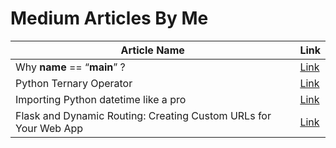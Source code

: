 # Medium Articles By Me


Article Name  | Link
------------- | -------------
Why __name__ == “__main__” ?  | [Link](https://medium.com/@adam.morad_il/why-name-main-a2b3047e49b6)
Python Ternary Operator | [Link](https://medium.com/@adam.morad_il/python-ternary-operator-8d6b6f9d98c0)
Importing Python datetime like a pro | [Link](https://medium.com/@adam.morad_il/importing-python-datetime-like-a-pro-5617900bbb79)
Flask and Dynamic Routing: Creating Custom URLs for Your Web App | [Link](https://medium.com/@adam.morad_il/flask-and-dynamic-routing-creating-custom-urls-for-your-web-app-82fadca476ce)
